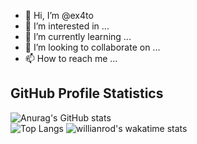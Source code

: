 - 👋 Hi, I’m @ex4to
- 👀 I’m interested in ...
- 🌱 I’m currently learning ...
- 💞️ I’m looking to collaborate on ...
- 📫 How to reach me ...

## GitHub Profile Statistics

![Anurag's GitHub stats](https://github-readme-stats.vercel.app/api?username=ex4to&show_icons=true&theme=merko)  
![Top Langs](https://github-readme-stats.vercel.app/api/top-langs/?username=ex4to)
![willianrod's wakatime stats](https://github-readme-stats.vercel.app/api/wakatime?username=ex4to)  

<!---
ex4to/ex4to is a ✨ special ✨ repository because its `README.md` (this file) appears on your GitHub profile.
You can click the Preview link to take a look at your changes.
--->
